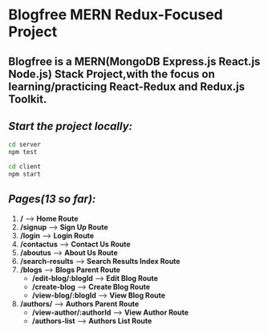 # Blogfree MERN Redux-Focused Project

## **Blogfree is a MERN(MongoDB Express.js React.js Node.js) Stack Project,with the focus on learning/practicing React-Redux and Redux.js Toolkit.**

## **_Start the project locally:_**

```bash
cd server
npm test

cd client
npm start
```

## **_Pages(13 so far):_**

1. **/** --> **Home Route**
1. **/signup** --> **Sign Up Route**
1. **/login** --> **Login Route**
1. **/contactus** --> **Contact Us Route**
1. **/aboutus** --> **About Us Route**
1. **/search-results** --> **Search Results Index Route**
1. **/blogs** --> **Blogs Parent Route**
   - **/edit-blog/:blogId** --> **Edit Blog Route**
   - **/create-blog** --> **Create Blog Route**
   - **/view-blog/:blogId** --> **View Blog Route**
1. **/authors/** --> **Authors Parent Route**
   - **/view-author/:authorId** --> **View Author Route**
   - **/authors-list** --> **Authors List Route**
